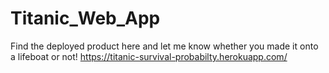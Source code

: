 # Titanic_Web_App
Find the deployed product here and let me know whether you made it onto a lifeboat or not!
https://titanic-survival-probabilty.herokuapp.com/
